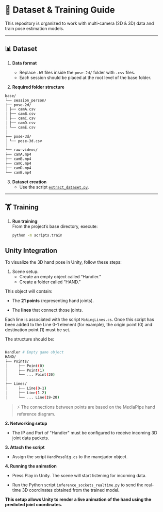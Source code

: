 # 📂 Dataset & Training Guide

This repository is organized to work with multi-camera (2D & 3D) data and train pose estimation models.  

---

## 📊 Dataset

1. **Data format**  
   - Replace `.h5` files inside the `pose-2d/` folder with `.csv` files.  
   - Each session should be placed at the root level of the base folder.  

2. **Required folder structure**  

```bash
base/
└── session_person/
├── pose-2d/
│ ├── camA.csv
│ ├── camB.csv
│ ├── camC.csv
│ ├── camD.csv
│ └── camE.csv
│
├── pose-3d/
│ └── pose-3d.csv
│
└── raw-videos/
├── camA.mp4
├── camB.mp4
├── camC.mp4
├── camD.mp4
└── camE.mp4
```

3. **Dataset creation**  
   - Use the script [`extract_dataset.py`](extract_dataset.py).  

---

## 🏋️ Training

1. **Run training**  
   From the project’s base directory, execute:  

   ```bash
   python -m scripts.train
   ```

##  Unity Integration

To visualize the 3D hand pose in Unity, follow these steps:

1. Scene setup.
   * Create an empty object called “Handler.”
   * Create a folder called “HAND.”

This object will contain:

* The **21 points** (representing hand joints).

* The **lines** that connect those joints.

Each line is associated with the script `MakingLines.cs`. Once this script has been added to the Line 0-1 element (for example), the origin point (0) and destination point (1) must be set.

The structure should be:
```bash

Handler # Empty game object
HAND/
├── Points/
│     ├── Point(0)
│     ├── Point(1)
│     └── ... Point(20)
│
├── Lines/
│     ├── Line(0-1)
│     ├── Line(1-2)
│     └── ... Line(19-20)
```
>⚡ The connections between points are based on the MediaPipe hand reference diagram.

**2. Networking setup**

* The IP and Port of "Handler" must be configured to receive incoming 3D joint data packets.

**3. Attach the script**

* Assign the script `HandPoseRig.cs` to the manejador object.

**4. Running the animation**

* Press Play in Unity. The scene will start listening for incoming data.

* Run the Python script `inference_sockets_realtime.py` to send the real-time 3D coordinates obtained from the trained model.

**This setup allows Unity to render a live animation of the hand using the predicted joint coordinates.**

